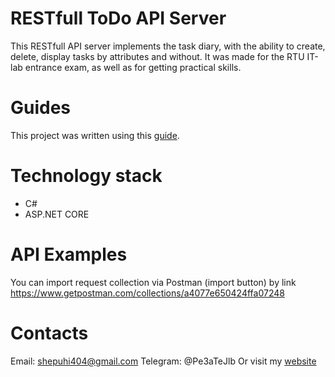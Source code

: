 # RESTfull ToDo API Server
This RESTfull API server implements the task diary, with the ability to create, delete, display tasks by attributes and without.
It was made for the RTU IT-lab entrance exam, as well as for getting practical skills.

# Guides
This project was written using this  [guide](https://docs.microsoft.com/en-us/aspnet/core/tutorials/first-web-api?view=aspnetcore-5.0&tabs=visual-studio).

# Technology stack
 - C#
 - ASP.NET CORE

# API Examples
You can import request collection via Postman (import button) by link https://www.getpostman.com/collections/a4077e650424ffa07248

# Contacts
Email: shepuhi404@gmail.com
Telegram: @Pe3aTeJlb
Or visit my [website](https://sites.google.com/view/pplosstudio/%D0%B3%D0%BB%D0%B0%D0%B2%D0%BD%D0%B0%D1%8F)

